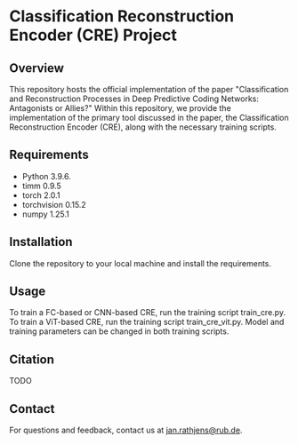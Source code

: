 # Classification Reconstruction Encoder (CRE) Project

## Overview
This repository hosts the official implementation of the paper "Classification and Reconstruction Processes in 
Deep Predictive Coding Networks: Antagonists or Allies?" Within this repository, we provide the implementation
of the primary tool discussed in the paper, the Classification Reconstruction Encoder (CRE), 
along with the necessary training scripts.

## Requirements
- Python 3.9.6.
- timm 0.9.5
- torch 2.0.1 
- torchvision 0.15.2
- numpy 1.25.1


## Installation
Clone the repository to your local machine and install the requirements.

## Usage
To train a FC-based or CNN-based CRE, run the training script train_cre.py. To train a ViT-based CRE, run the training
script train_cre_vit.py. Model and training parameters can be changed in both training scripts.

## Citation
TODO

## Contact
For questions and feedback, contact us at [jan.rathjens@rub.de](mailto:jan.rathjens@rub.de).


